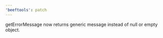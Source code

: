 ```yaml
---
'beeftools': patch
---
```


getErrorMessage now returns generic message instead of null or empty object.
